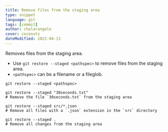 ```yaml
---
title: Remove files from the staging area
type: snippet
language: git
tags: [commit]
author: chalarangelo
cover: coconuts
dateModified: 2021-04-13
---
```


Removes files from the staging area.

- Use `git restore --staged <pathspec>` to remove files from the staging area.
- `<pathspec>` can be a filename or a fileglob.

```shell
git restore --staged <pathspec>
```

```shell
git restore --staged "30seconds.txt"
# Remove the file `30seconds.txt` from the staging area

git restore --staged src/*.json
# Remove all files with a `.json` extension in the `src` directory

git restore --staged .
# Remove all changes from the staging area
```
